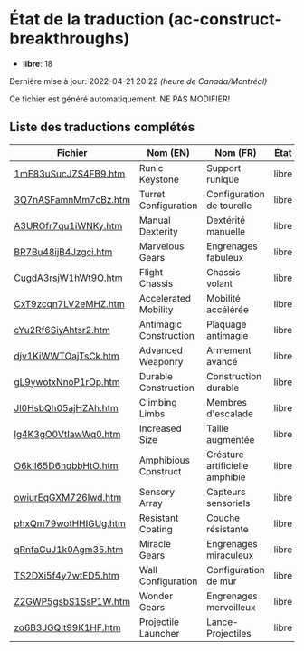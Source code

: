 # État de la traduction (ac-construct-breakthroughs)

 * **libre**: 18


Dernière mise à jour: 2022-04-21 20:22 *(heure de Canada/Montréal)*

Ce fichier est généré automatiquement. NE PAS MODIFIER!
## Liste des traductions complétés

| Fichier   | Nom (EN)    | Nom (FR)    | État |
|-----------|-------------|-------------|:----:|
|[1mE83uSucJZS4FB9.htm](ac-construct-breakthroughs/1mE83uSucJZS4FB9.htm)|Runic Keystone|Support runique|libre|
|[3Q7nASFamnMm7cBz.htm](ac-construct-breakthroughs/3Q7nASFamnMm7cBz.htm)|Turret Configuration|Configuration de tourelle|libre|
|[A3UROfr7qu1iWNKy.htm](ac-construct-breakthroughs/A3UROfr7qu1iWNKy.htm)|Manual Dexterity|Dextérité manuelle|libre|
|[BR7Bu48ijB4Jzgci.htm](ac-construct-breakthroughs/BR7Bu48ijB4Jzgci.htm)|Marvelous Gears|Engrenages fabuleux|libre|
|[CugdA3rsjW1hWt9O.htm](ac-construct-breakthroughs/CugdA3rsjW1hWt9O.htm)|Flight Chassis|Chassis volant|libre|
|[CxT9zcqn7LV2eMHZ.htm](ac-construct-breakthroughs/CxT9zcqn7LV2eMHZ.htm)|Accelerated Mobility|Mobilité accélérée|libre|
|[cYu2Rf6SiyAhtsr2.htm](ac-construct-breakthroughs/cYu2Rf6SiyAhtsr2.htm)|Antimagic Construction|Plaquage antimagie|libre|
|[djv1KiWWTOajTsCk.htm](ac-construct-breakthroughs/djv1KiWWTOajTsCk.htm)|Advanced Weaponry|Armement avancé|libre|
|[gL9ywotxNnoP1rOp.htm](ac-construct-breakthroughs/gL9ywotxNnoP1rOp.htm)|Durable Construction|Construction durable|libre|
|[Jl0HsbQh05ajHZAh.htm](ac-construct-breakthroughs/Jl0HsbQh05ajHZAh.htm)|Climbing Limbs|Membres d'escalade|libre|
|[lg4K3gO0VtIawWq0.htm](ac-construct-breakthroughs/lg4K3gO0VtIawWq0.htm)|Increased Size|Taille augmentée|libre|
|[O6kII65D6nqbbHtO.htm](ac-construct-breakthroughs/O6kII65D6nqbbHtO.htm)|Amphibious Construct|Créature artificielle amphibie|libre|
|[owiurEqGXM726Iwd.htm](ac-construct-breakthroughs/owiurEqGXM726Iwd.htm)|Sensory Array|Capteurs sensoriels|libre|
|[phxQm79wotHHIGUg.htm](ac-construct-breakthroughs/phxQm79wotHHIGUg.htm)|Resistant Coating|Couche résistante|libre|
|[qRnfaGuJ1k0Agm35.htm](ac-construct-breakthroughs/qRnfaGuJ1k0Agm35.htm)|Miracle Gears|Engrenages miraculeux|libre|
|[TS2DXi5f4y7wtED5.htm](ac-construct-breakthroughs/TS2DXi5f4y7wtED5.htm)|Wall Configuration|Configuration de mur|libre|
|[Z2GWP5gsbS1SsP1W.htm](ac-construct-breakthroughs/Z2GWP5gsbS1SsP1W.htm)|Wonder Gears|Engrenages merveilleux|libre|
|[zo6B3JGQIt99K1HF.htm](ac-construct-breakthroughs/zo6B3JGQIt99K1HF.htm)|Projectile Launcher|Lance-Projectiles|libre|

